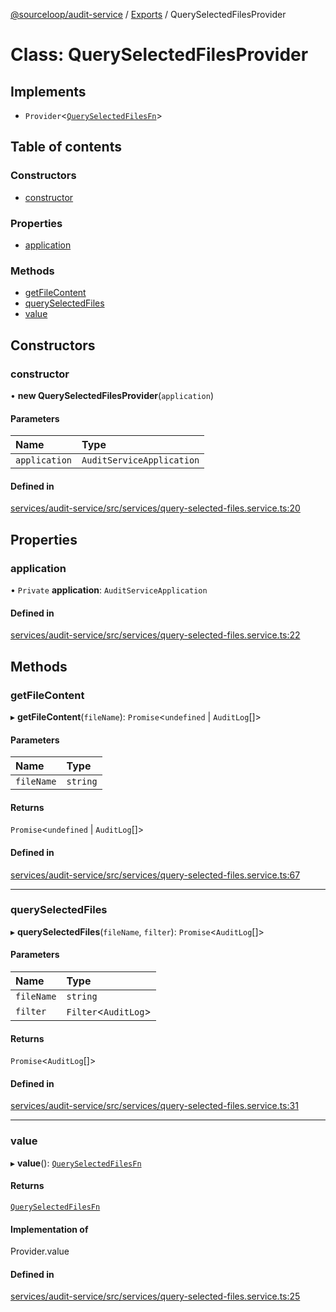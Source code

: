 [@sourceloop/audit-service](../README.md) / [Exports](../modules.md) / QuerySelectedFilesProvider

# Class: QuerySelectedFilesProvider

## Implements

- `Provider`<[`QuerySelectedFilesFn`](../modules.md#queryselectedfilesfn)\>

## Table of contents

### Constructors

- [constructor](QuerySelectedFilesProvider.md#constructor)

### Properties

- [application](QuerySelectedFilesProvider.md#application)

### Methods

- [getFileContent](QuerySelectedFilesProvider.md#getfilecontent)
- [querySelectedFiles](QuerySelectedFilesProvider.md#queryselectedfiles)
- [value](QuerySelectedFilesProvider.md#value)

## Constructors

### constructor

• **new QuerySelectedFilesProvider**(`application`)

#### Parameters

| Name | Type |
| :------ | :------ |
| `application` | `AuditServiceApplication` |

#### Defined in

[services/audit-service/src/services/query-selected-files.service.ts:20](https://github.com/sourcefuse/loopback4-microservice-catalog/blob/93a7f917/services/audit-service/src/services/query-selected-files.service.ts#L20)

## Properties

### application

• `Private` **application**: `AuditServiceApplication`

#### Defined in

[services/audit-service/src/services/query-selected-files.service.ts:22](https://github.com/sourcefuse/loopback4-microservice-catalog/blob/93a7f917/services/audit-service/src/services/query-selected-files.service.ts#L22)

## Methods

### getFileContent

▸ **getFileContent**(`fileName`): `Promise`<`undefined` \| `AuditLog`[]\>

#### Parameters

| Name | Type |
| :------ | :------ |
| `fileName` | `string` |

#### Returns

`Promise`<`undefined` \| `AuditLog`[]\>

#### Defined in

[services/audit-service/src/services/query-selected-files.service.ts:67](https://github.com/sourcefuse/loopback4-microservice-catalog/blob/93a7f917/services/audit-service/src/services/query-selected-files.service.ts#L67)

___

### querySelectedFiles

▸ **querySelectedFiles**(`fileName`, `filter`): `Promise`<`AuditLog`[]\>

#### Parameters

| Name | Type |
| :------ | :------ |
| `fileName` | `string` |
| `filter` | `Filter`<`AuditLog`\> |

#### Returns

`Promise`<`AuditLog`[]\>

#### Defined in

[services/audit-service/src/services/query-selected-files.service.ts:31](https://github.com/sourcefuse/loopback4-microservice-catalog/blob/93a7f917/services/audit-service/src/services/query-selected-files.service.ts#L31)

___

### value

▸ **value**(): [`QuerySelectedFilesFn`](../modules.md#queryselectedfilesfn)

#### Returns

[`QuerySelectedFilesFn`](../modules.md#queryselectedfilesfn)

#### Implementation of

Provider.value

#### Defined in

[services/audit-service/src/services/query-selected-files.service.ts:25](https://github.com/sourcefuse/loopback4-microservice-catalog/blob/93a7f917/services/audit-service/src/services/query-selected-files.service.ts#L25)
